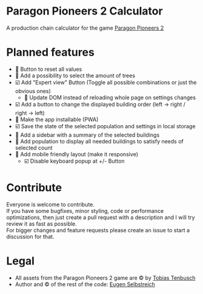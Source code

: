 # Paragon Pioneers 2 Calculator
A production chain calculator for the game [Paragon Pioneers 2](https://store.steampowered.com/app/2454420/Paragon_Pioneers_2/)

# Planned features
* :black_square_button: Button to reset all values  
* :black_square_button: Add a possibility to select the amount of trees  
* :ballot_box_with_check: Add "Expert view" Button (Toggle all possible combinations or just the obvious ones)  
  * :black_square_button: Update DOM instead of reloading whole page on settings changes  
* :ballot_box_with_check: Add a button to change the displayed building order (left -> right / right -> left)  
* :black_square_button: Make the app installable (PWA)  
* :ballot_box_with_check: Save the state of the selected population and settings in local storage  
* :black_square_button: Add a sidebar with a summary of the selected buildings  
* :black_square_button: Add population to display all needed buildings to satisfy needs of selected count  
* :black_square_button: Add mobile friendly layout (make it responsive)  
  * :ballot_box_with_check: Disable keyboard popup at +/- Button

# Contribute
Everyone is welcome to contribute.  
If you have some bugfixes, minor styling, code or performance optimizations, then just create a pull request with a description and I will try review it as fast as possible.  
For bigger changes and feature requests please create an issue to start a discussion for that.

# Legal
- All assets from the Paragon Pioneers 2 game are © by [Tobias Tenbusch](https://github.com/Gnietschow)
- Author and © of the rest of the code: [Eugen Selbstreich](https://github.com/ElQDuck)